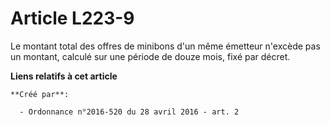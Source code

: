 # Article L223-9

Le montant total des offres de minibons d'un même émetteur n'excède pas un montant, calculé sur une période de douze mois,
fixé par décret.

**Liens relatifs à cet article**

	**Créé par**:

	  - Ordonnance n°2016-520 du 28 avril 2016 - art. 2
